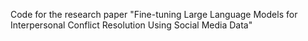 Code for the research paper "Fine-tuning Large Language Models for Interpersonal
Conflict Resolution Using Social Media Data"

